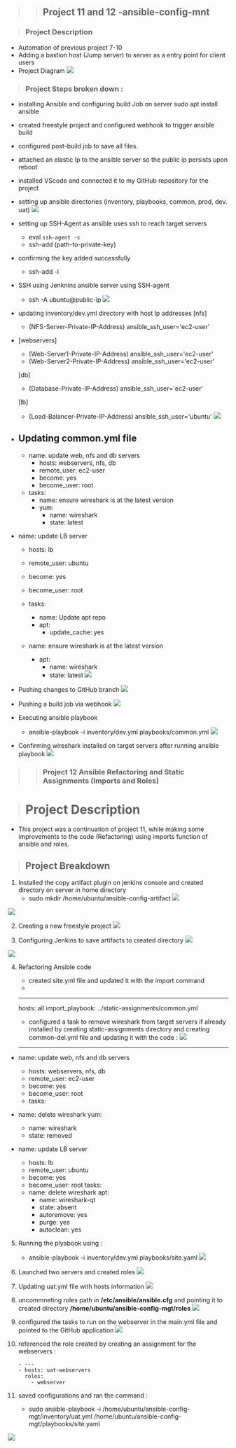 >>## Project 11 and 12 -ansible-config-mnt

>###  Project Description
- Automation of previous project 7-10  
- Adding a bastion host (Jump server) to server as a entry point for client users
- Project Diagram 
![](Prj%2011-PNGs/Project%2011%20Diagram.png)

>### Project Steps broken down :

- installing Ansible and configuring build Job on server
    sudo apt install ansible 
- created freestyle project and configured webhook to trigger ansible build
- configured post-build job to save all files.
- attached an elastic Ip to the ansible server so the public ip persists upon reboot
- installed VScode and connected it to my GitHub repository for the project 
- setting up ansible directories (inventory, playbooks, common, prod, dev. uat)
![](Prj%2011-PNGs/4.%20Creating%20Directories%20in%20Vscode.png)

- setting up SSH-Agent as ansible uses ssh to reach target servers 
    - eval `ssh-agent -s`
    - ssh-add (path-to-private-key)
- confirming the key added successfully 
    - ssh-add -l 
- SSH using Jenknins ansible server using SSH-agent
    - ssh -A ubuntu@public-ip
![](Prj%2011-PNGs/6.%20SSH%20using%20Agent.png)

- updating inventory/dev.yml directory with host Ip addresses
    [nfs]
    - (NFS-Server-Private-IP-Address) ansible_ssh_user='ec2-user'

- [webservers]
    - (Web-Server1-Private-IP-Address) ansible_ssh_user='ec2-user'
    - (Web-Server2-Private-IP-Address) ansible_ssh_user='ec2-user'

    [db]
    - (Database-Private-IP-Address) ansible_ssh_user='ec2-user' 

    [lb]
    - (Load-Balancer-Private-IP-Address) ansible_ssh_user='ubuntu'
![](Prj%2011-PNGs/7.%20Editing%20inventory-dev%20directory.png)

- Updating common.yml file
    ---
    - name: update web, nfs and db servers
        - hosts: webservers, nfs, db
        - remote_user: ec2-user
        - become: yes
        - become_user: root
    - tasks:
        - name: ensure wireshark is at the latest version
        - yum:
          - name: wireshark
          - state: latest

- name: update LB server
   - hosts: lb
   - remote_user: ubuntu
   - become: yes
   - become_user: root
   - tasks:
        - name: Update apt repo
        - apt: 
          - update_cache: yes

    - name: ensure wireshark is at the latest version
        - apt:
          - name: wireshark
          - state: latest
![](Prj%2011-PNGs/8.%20Updating%20Common.yml%20directory.png)

- Pushing changes to GitHub branch 
![](Prj%2011-PNGs/9.%20Pushing%20changes%20to%20branch%20.png)

- Pushing a build job via webhook
![](Prj%2011-PNGs/10.%20Pushed%20to%20Jenkins%20via%20Webhook.png)

- Executing ansible playbook 
    - ansible-playbook -i inventory/dev.yml playbooks/common.yml
![](Prj%2011-PNGs/11.%20Successful%20SSH%20from%20controller%20server.png)

- Confirming wireshark installed on target servers after running ansible playbook
![](Prj%2011-PNGs/12.%20Checking%20wireshark%20version%20on%20NFS-server.png) 



>>### Project 12 Ansible Refactoring and Static Assignments (Imports and Roles)

># Project Description
- This project was a continuation of project 11, while making some improvements to the code (Refactoring) using imports function of ansible and roles.

>## Project Breakdown

 1. Installed the copy artifact plugin on jenkins console and created directory on server in home directory 
    - sudo mkdir /home/ubuntu/ansible-config-artifact
![](Prj%2011-PNGs/Prj-12-PNGs/1.%20Creating%20ansible-config-artifact%20directory.png)

![](Prj%2011-PNGs/Prj-12-PNGs/2.%20Installing%20copy%20artifact%20plugin.png)

2. Creating a new freestyle project 
![](Prj%2011-PNGs/Prj-12-PNGs/3.%20Creating%20new%20freestyle%20project.png)

3. Configuring Jenkins to save artifacts to created directory 
![](Prj%2011-PNGs/Prj-12-PNGs/4.%20Configuring%20builds%20to%20keep%20.png)

![](Prj%2011-PNGs/Prj-12-PNGs/5.%20configuring%20build%20triggers%20to%20ansible%20project.png)

4. Refactoring Ansible code 
    - created site.yml file and updated it with the import command 
    - 
    ---
     hosts: all
     import_playbook: ../static-assignments/common.yml
    - configured a task to remove wireshark from target servers if already installed by creating static-assignments directory and creating common-del.yml file and updating it with the code :
![](Prj%2011-PNGs/Prj-12-PNGs/12.%20using%20import_playbook%20command.png)

    - ---
  - name: update web, nfs and db servers
     -   hosts: webservers, nfs, db
     -   remote_user: ec2-user
     -   become: yes
     -   become_user: root
     -   tasks:
  - name: delete wireshark
    yum:
     -   name: wireshark
     -   state: removed

- name: update LB server
     -   hosts: lb
     -   remote_user: ubuntu
     -   become: yes
     -   become_user: root
  tasks:
  - name: delete wireshark
    apt:
     -  name: wireshark-qt
     -  state: absent
     -  autoremove: yes
     -  purge: yes
     -  autoclean: yes
5. Running the plyabook using :
    - ansible-playbook -i inventory/dev.yml playbooks/site.yaml
![](Prj%2011-PNGs/Prj-12-PNGs/11.%20Wireshark%20not%20present%20on%20server.png)

6. Launched two servers and created roles 
![](Prj%2011-PNGs/Prj-12-PNGs/13.%20creating%20roles%20directory.png)

7. Updating uat.yml file with hosts information 
![](Prj%2011-PNGs/Prj-12-PNGs/13.%20Updating%20inventory%20file%20with%20webserver%20hosts%20.png)

8. uncommneting roles path in **/etc/ansible/ansible.cfg** and pointing it to created directory **/home/ubuntu/ansible-config-mgt/roles**
![](Prj%2011-PNGs/Prj-12-PNGs/14.%20Uncommenting%20roles_path%20in%20ansible%20config%20file(1).png)

9. configured the tasks to run on the webserver in the main.yml file and pointed to the GitHub application 
![](Prj%2011-PNGs/Prj-12-PNGs/15.%20updating%20main.yml%20file%20to%20perform%20tasks%20.png)

10. referenced the role created by creating an assignment for the webservers :

        - ---
        - hosts: uat-webservers
          roles:
            - webserver
11. saved configurations and ran the command :

    - sudo ansible-playbook -i /home/ubuntu/ansible-config-mgt/inventory/uat.yml /home/ubuntu/ansible-config-mgt/playbooks/site.yaml

![](Prj%2011-PNGs/Prj-12-PNGs/16.%20site%20running%20on%20webserver.png)

















